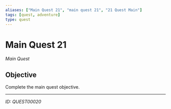 ```yaml
---
aliases: ["Main Quest 21", "main quest 21", "21 Quest Main"]
tags: [quest, adventure]
type: quest
---
```


# Main Quest 21

*Main Quest*

## Objective
Complete the main quest objective.

---
*ID: QUEST00020*